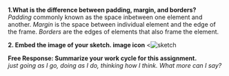 <strong>1.What is the difference between padding, margin, and borders? </strong>
<br> <em> Padding </em> commonly known as the space inbetween one element and another. <em> Margin </em> is the space between individual element and the edge of the frame. <em> Borders </em> are the edges of elements that also frame the element.  


<strong> 2. Embed the image of your sketch. image icon</strong>
<![sketch]()



<strong>Free Response: Summarize your work cycle for this assignment. </strong>
<br> <em> just going as I go, doing as I do, thinking how I think. What more can I say?
